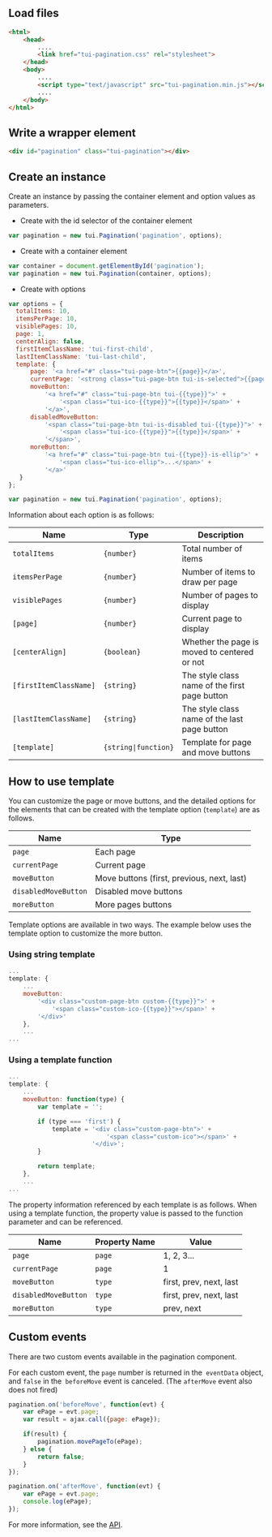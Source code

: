 ## Load files

```html
<html>
    <head>
        ....
        <link href="tui-pagination.css" rel="stylesheet">
    </head>
    <body>
        ....
        <script type="text/javascript" src="tui-pagination.min.js"></script>
        ....
    </body>
</html>
```

## Write a wrapper element

```html
<div id="pagination" class="tui-pagination"></div>
```

## Create an instance

Create an instance by passing the container element and option values as parameters.

* Create with the id selector of the container element
```js
var pagination = new tui.Pagination('pagination', options);
```

* Create with a container element

```js
var container = document.getElementById('pagination');
var pagination = new tui.Pagination(container, options);
```

* Create with options

```js
var options = {
  totalItems: 10,
  itemsPerPage: 10,
  visiblePages: 10,
  page: 1,
  centerAlign: false,
  firstItemClassName: 'tui-first-child',
  lastItemClassName: 'tui-last-child',
  template: {
      page: '<a href="#" class="tui-page-btn">{{page}}</a>',
      currentPage: '<strong class="tui-page-btn tui-is-selected">{{page}}</strong>',
      moveButton:
          '<a href="#" class="tui-page-btn tui-{{type}}">' +
              '<span class="tui-ico-{{type}}">{{type}}</span>' +
          '</a>',
      disabledMoveButton:
          '<span class="tui-page-btn tui-is-disabled tui-{{type}}">' +
              '<span class="tui-ico-{{type}}">{{type}}</span>' +
          '</span>',
      moreButton:
          '<a href="#" class="tui-page-btn tui-{{type}}-is-ellip">' +
              '<span class="tui-ico-ellip">...</span>' +
          '</a>'
   }
};

var pagination = new tui.Pagination('pagination', options);
```

Information about each option is as follows:

|Name|Type|Description|
|---|---|---|
|`totalItems`|`{number}`|Total number of items|
|`itemsPerPage`|`{number}`|Number of items to draw per page|
|`visiblePages`|`{number}`|Number of pages to display|
|`[page]`|`{number}`|Current page to display|
|`[centerAlign]`|`{boolean}`|Whether the page is moved to centered or not|
|`[firstItemClassName]`|`{string}`|The style class name of the first page button|
|`[lastItemClassName]`|`{string}`|The style class name of the last page button|
|`[template]`|`{string\|function}`|Template for page and move buttons|

## How to use template

You can customize the page or move buttons, and the detailed options for the elements that can be created with the template option (`template`) are as follows.

|Name|Type|
|---|---|
|`page`|Each page|
|`currentPage`|Current page|
|`moveButton`|Move buttons (first, previous, next, last)|
|`disabledMoveButton`|Disabled move buttons|
|`moreButton`|More pages buttons|

Template options are available in two ways.
The example below uses the template option to customize the more button.

### Using string template

```js
...
template: {
    ...
    moveButton:
        '<div class="custom-page-btn custom-{{type}}">' +
            '<span class="custom-ico-{{type}}"></span>' +
        '</div>'
    },
    ...
...
```

### Using a template function

```js
...
template: {
    ...
    moveButton: function(type) {
        var template = '';

        if (type === 'first') {
            template = '<div class="custom-page-btn">' +
                           '<span class="custom-ico"></span>' +
                       '</div>';
        }

        return template;
    },
    ...
...
```

The property information referenced by each template is as follows.
When using a template function, the property value is passed to the function parameter and can be referenced.

|Name|Property Name|Value|
|---|---|---|
|`page`|`page`|1, 2, 3...|
|`currentPage`|`page`|1|
|`moveButton`|`type`|first, prev, next, last|
|`disabledMoveButton`|`type`|first, prev, next, last|
|`moreButton`|`type`|prev, next|

## Custom events

There are two custom events available in the pagination component.

For each custom event, the `page` number is returned in the` eventData` object, and `false` in the` beforeMove` event is canceled. (The `afterMove` event also does not fired)


```js
pagination.on('beforeMove', function(evt) {
    var ePage = evt.page;
    var result = ajax.call({page: ePage});

    if(result) {
        pagination.movePageTo(ePage);
    } else {
        return false;
    }
});

pagination.on('afterMove', function(evt) {
    var ePage = evt.page;
    console.log(ePage);
});
```

For more information, see the [API](https://nhn.github.io/tui.pagination/latest/).
